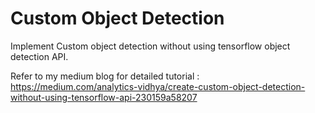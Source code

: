 # Custom Object Detection 

Implement Custom object detection without using tensorflow object detection API.

Refer to my medium blog for detailed tutorial : 
https://medium.com/analytics-vidhya/create-custom-object-detection-without-using-tensorflow-api-230159a58207
